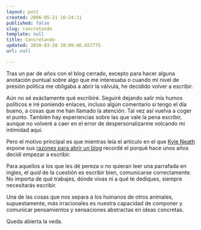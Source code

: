```yaml
---
layout: post
created: 2006-05-21 16:24:11
published: false
slug: concretando
template: null
title: Concretando
updated: 2010-03-28 10:09:46.657775
url: null

---
```


Tras un par de años con el blog cerrado, excepto para hacer alguna anotación puntual sobre algo que me interesaba o cuando mi nivel de presión política me obligaba a abrir la válvula, he decidido volver a escribir.

Aún no sé exáctamente qué escribiré. Seguiré dejando salir mis humos políticos e iré poniendo enlaces, incluso algún comentario si tengo el día bueno, a cosas que me han llamado la atención. Tal vez así vuelva a coger el punto. También hay experiencias sobre las que vale la pena escribir, aunque no volveré a caer en el error de despersonalizarme volcando mi intimidad aquí.

Pero el motivo principal es que mientras leía el artículo en el que [Kyle Neath][0] expone sus [razones para abrir un blog][1] recordé el porqué hace unos años decidí empezar a escribir.

Para aquellos a los que les dé pereza o no quieran leer una parrafada en ingles, el _quid_ de la cuestión es escribir bien, comunicarse correctamente.
No importa de qué trabajes, dónde vivas ni a qué te dediques, siempre necesitarás escribir.

Una de las cosas que nos separa a los humanos de otros animales, supuestamente, más irracionales es nuestra capacidad de componer y comunicar pensamientos y sensaciones abstractas en ideas concretas. 

Queda abierta la veda.

[0]: http://warpspire.com/
[1]: http://warpspire.com/journal/personal/reason-for-blogging/ 
